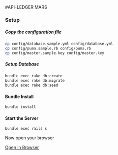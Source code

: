 #API-LEDGER MARS

### Setup
 
##### Copy the configuration file
```bash
cp config/database.sample.yml config/database.yml
cp config/puma.sample.rb config/puma.rb
cp config/master.sample.key config/master.key
```

##### Setup Database
```bash
bundle exec rake db:create
bundle exec rake db:migrate
bundle exec rake db:seed
```

#### Bundle Install

```bash
bundle install
```

#### Start the Server

```
bundle exec rails s
```

Now open your browser

[Open in Browser](https://localhost:3000)


